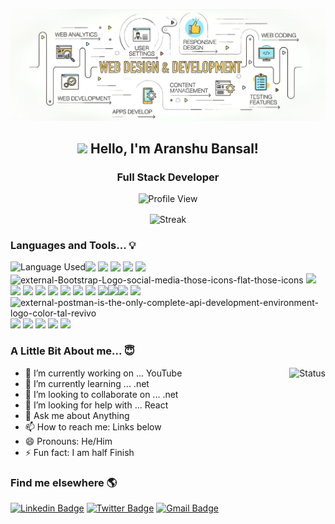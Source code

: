 <p align="center">
    <img src="https://github.com/Aranshu/Aranshu/blob/main/Images/Banner.jpeg?raw=true"/>
</p>                                                                                                 
<h2 align="center"> <img src="https://media.giphy.com/media/hvRJCLFzcasrR4ia7z/giphy.gif" width="30px"> Hello, I'm Aranshu Bansal! </h2>
<h3 align="center"> Full Stack Developer </h3>
<p align="center"> 
    <img src="https://komarev.com/ghpvc/?username=aranshu&label=Profile%20views&color=129e00&style=plastic" alt="Profile View" /> 
</p>
<p align="center">
    <img align="center" src="https://github-readme-streak-stats.herokuapp.com/?user=aranshu&" alt="Streak" />
</p>

### Languages and Tools... 💡
<img align="left" src="https://github-readme-stats-sigma-five.vercel.app/api/top-langs?username=aranshu&show_icons=true&locale=en&layout=compact" alt="Language Used" />

<img src="https://img.icons8.com/color/48/000000/c-programming.png"/> <img src="https://img.icons8.com/color/48/000000/c-plus-plus-logo.png"/> <img src="https://img.icons8.com/color/48/000000/c-sharp-logo.png"/> <img src="https://img.icons8.com/color/48/000000/html-5--v1.png"/> <img src="https://img.icons8.com/color/48/000000/css3.png"/> <img src="https://img.icons8.com/external-those-icons-flat-those-icons/43/external-Bootstrap-Logo-social-media-those-icons-flat-those-icons.png" alt="external-Bootstrap-Logo-social-media-those-icons-flat-those-icons"/> <img src="https://img.icons8.com/color/48/000000/javascript--v1.png"/> <img src="https://img.icons8.com/color/48/typescript.png"/> <img src="https://img.icons8.com/color/48/nodejs.png"/> <img src="https://img.icons8.com/color/48/angularjs.png" /> <img src="https://img.icons8.com/office/46/react.png"/>  <img src="https://img.icons8.com/color/48/000000/java-coffee-cup-logo--v1.png"/> <img src="https://img.icons8.com/color/48/000000/python--v1.png"/> <img src="https://img.icons8.com/fluency/48/000000/database.png"/> <img src="https://img.icons8.com/fluency/48/000000/visual-studio-code-2019.png"/><img src="https://img.icons8.com/color/48/visual-studio--v2.png"/><img src="https://img.icons8.com/officexs/48/000000/java-eclipse.png"/> <img src="https://img.icons8.com/color/50/000000/notepad-plus-plus.png"/> <img src="https://img.icons8.com/external-tal-revivo-color-tal-revivo/48/external-postman-is-the-only-complete-api-development-environment-logo-color-tal-revivo.png" alt="external-postman-is-the-only-complete-api-development-environment-logo-color-tal-revivo"/> <img src="https://img.icons8.com/color/60/000000/mysql-logo.png"/> <img src="https://img.icons8.com/material-outlined/48/000000/github.png"/> <img src="https://img.icons8.com/color/48/hosting.png"/>  <img src="https://img.icons8.com/fluency/48/000000/azure-1.png"/> <img src="https://img.icons8.com/color/48/000000/amazon-web-services.png"/>

### A Little Bit About me... 😇

<img align="right" src="https://github-readme-stats-sigma-five.vercel.app/api?username=aranshu&show_icons=true&locale=en" alt="Status" />

- 🔭 I’m currently working on ... YouTube
- 🌱 I’m currently learning ... .net
- 👯 I’m looking to collaborate on ... .net 
- 🤔 I’m looking for help with ... React
- 💬 Ask me about Anything
- 📫 How to reach me: Links below
- 😄 Pronouns: He/Him
- ⚡ Fun fact: I am half Finish

### Find me elsewhere 🌎
[![Linkedin Badge](https://img.shields.io/badge/-LinkedIn-blue?style=flat-square&logo=Linkedin&logoColor=white&link=https://www.linkedin.com/in/harshkumarkhatri/)](https://www.linkedin.com/in/aranshu-bansal-813212191)  [![Twitter Badge](https://img.shields.io/badge/-Twitter-1ca0f1?style=flat-square&labelColor=1ca0f1&logo=twitter&logoColor=white&link=https://twitter.com/_diogorodrigues)](https://twitter.com/AranshuB?s=08) [![Gmail Badge](https://img.shields.io/badge/-Gmail-c14438?style=flat-square&logo=Gmail&logoColor=white&link=mailto:aranshu9399@gmail.com)](mailto:aranshu9399@gmail.com)
